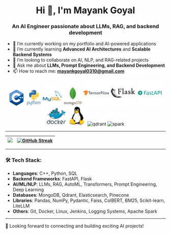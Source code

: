 <h1 align="center">Hi 👋, I'm Mayank Goyal</h1>
<h3 align="center">An AI Engineer passionate about LLMs, RAG, and backend development</h3>

- 🔭 I’m currently working on my portfolio and AI-powered applications  
- 🌱 I’m currently learning **Advanced AI Architectures** and **Scalable Backend Systems**  
- 👯 I’m looking to collaborate on AI, NLP, and RAG-related projects  
- 💬 Ask me about **LLMs, Prompt Engineering, and Backend Development**  
- 📫 How to reach me: **mayankgoyal0310@gmail.com**  

<p align="center">
  <img src="https://raw.githubusercontent.com/devicons/devicon/master/icons/cplusplus/cplusplus-original.svg" alt="cplusplus"  width="50" height="50"/>
  <img src="https://github.com/devicons/devicon/blob/master/icons/python/python-original-wordmark.svg"  width="50" height="50"/>
  <img src="https://github.com/devicons/devicon/blob/master/icons/mysql/mysql-original-wordmark.svg"  width="60" height="60"/>
  <img src="https://github.com/devicons/devicon/blob/master/icons/mongodb/mongodb-original-wordmark.svg"  width="60" height="60"/>
  <img src="https://github.com/devicons/devicon/blob/master/icons/tensorflow/tensorflow-original-wordmark.svg"  width="80" height="80"/>
  <img src="https://github.com/devicons/devicon/blob/master/icons/flask/flask-original-wordmark.svg"  width="80" height="80"/>
  <img src="https://github.com/devicons/devicon/blob/master/icons/fastapi/fastapi-original-wordmark.svg"  width="80" height="80"/>
  <img src="https://raw.githubusercontent.com/devicons/devicon/master/icons/docker/docker-original-wordmark.svg" alt="docker"  width="60" height="60"/> 
  <img src="https://raw.githubusercontent.com/devicons/devicon/master/icons/linux/linux-original.svg" alt="linux"  width="60" height="60"/>
  <img src="https://vectorwiki.com/images/wdpFz__qdrant.svg" alt="qdrant" width="60" height="60"/>
  <img src="https://upload.wikimedia.org/wikipedia/commons/thumb/f/f3/Apache_Spark_logo.svg/1280px-Apache_Spark_logo.svg.png" alt="spark" width="80" height="40"/>
</p>

---

|<img src="https://github-readme-stats.vercel.app/api?username=rexa0310&show_icons=true&theme=react"> |[![GitHub Streak](https://github-readme-streak-stats.herokuapp.com?user=rexa0310&theme=react)](https://git.io/streak-stats) |
|---|---|

---

### 🛠 Tech Stack:
- **Languages**: C++, Python, SQL  
- **Backend Frameworks**: FastAPI, Flask  
- **AI/ML/NLP**: LLMs, RAG, AutoML, Transformers, Prompt Engineering, Deep Learning  
- **Databases**: MongoDB, Qdrant, Elasticsearch, Pinecone  
- **Libraries**: Pandas, NumPy, Pydantic, Faiss, ColBERT, BM25, Scikit-learn, LiteLLM  
- **Others**: Git, Docker, Linux, Jenkins, Logging Systems, Apache Spark  

---

🚀 Looking forward to connecting and building exciting AI projects!  
